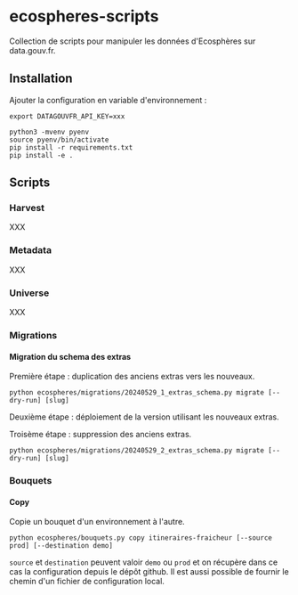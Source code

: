 # ecospheres-scripts

Collection de scripts pour manipuler les données d'Ecosphères sur data.gouv.fr.

## Installation

Ajouter la configuration en variable d'environnement :

```shell
export DATAGOUVFR_API_KEY=xxx
```

```shell
python3 -mvenv pyenv
source pyenv/bin/activate
pip install -r requirements.txt
pip install -e .
```

## Scripts

### Harvest

XXX

### Metadata

XXX

### Universe

XXX

### Migrations

#### Migration du schema des extras

Première étape : duplication des anciens extras vers les nouveaux.

```shell
python ecospheres/migrations/20240529_1_extras_schema.py migrate [--dry-run] [slug]
```

Deuxième étape : déploiement de la version utilisant les nouveaux extras.

Troisème étape : suppression des anciens extras.

```shell
python ecospheres/migrations/20240529_2_extras_schema.py migrate [--dry-run] [slug]
```

### Bouquets

#### Copy

Copie un bouquet d'un environnement à l'autre.

```shell
python ecospheres/bouquets.py copy itineraires-fraicheur [--source prod] [--destination demo]
```

`source` et `destination` peuvent valoir `demo` ou `prod` et on récupère dans ce cas la configuration depuis le dépôt github. Il est aussi possible de fournir le chemin d'un fichier de configuration local.
